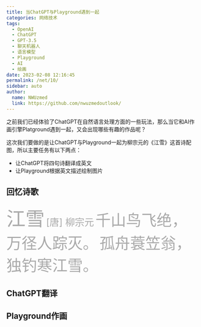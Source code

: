 ```yaml
---
title: 当ChatGPT与Playground遇到一起
categories: 网络技术
tags: 
  - OpenAI
  - ChatGPT
  - GPT-3.5
  - 聊天机器人
  - 语言模型
  - Playground
  - AI
  - 绘画
date: 2023-02-08 12:16:45
permalink: /net/10/
sidebar: auto
author: 
  name: NWUzmed
  link: https://github.com/nwuzmedoutlook/
---
```


之前我们已经体验了ChatGPT在自然语言处理方面的一些玩法，那么当它和AI作画引擎Platground遇到一起，又会出现哪些有趣的作品呢？

<!-- more --> 

这次我们要做的是让ChatGPT与Playground一起为柳宗元的《江雪》这首诗配图，所以主要任务有以下两点：
- 让ChatGPT将四句诗翻译成英文
- 让Playground根据英文描述绘制图片

## 回忆诗歌

<!-- <p style="text-align:center; font-size:50px;"><a href="#">文字</a></p> -->
<a style="text-align:center; font-size:50px; color:#aaa">江雪</a>
<a style="text-align:center; font-size:25px; color:#aaa">[唐] 柳宗元</a>
<a style="text-align:center; font-size:40px; color:#aaa">千山鸟飞绝，万径人踪灭。</a>
<a style="text-align:center; font-size:40px; color:#aaa">孤舟蓑笠翁，独钓寒江雪。</a>

## ChatGPT翻译


## Playground作画








